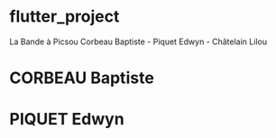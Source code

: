 # flutter_project
La Bande à Picsou
Corbeau Baptiste - Piquet Edwyn - Châtelain Lilou

# CORBEAU Baptiste
# PIQUET Edwyn